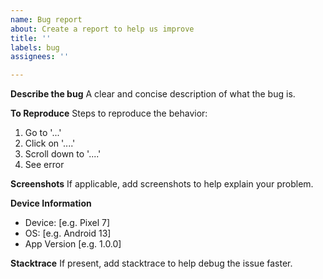 ```yaml
---
name: Bug report
about: Create a report to help us improve
title: ''
labels: bug
assignees: ''

---
```


**Describe the bug**
A clear and concise description of what the bug is.

**To Reproduce**
Steps to reproduce the behavior:
1. Go to '...'
2. Click on '....'
3. Scroll down to '....'
4. See error

**Screenshots**
If applicable, add screenshots to help explain your problem.

**Device Information**
 - Device: [e.g. Pixel 7]
 - OS: [e.g. Android 13]
 - App Version [e.g. 1.0.0]

**Stacktrace**
If present, add stacktrace to help debug the issue faster.
